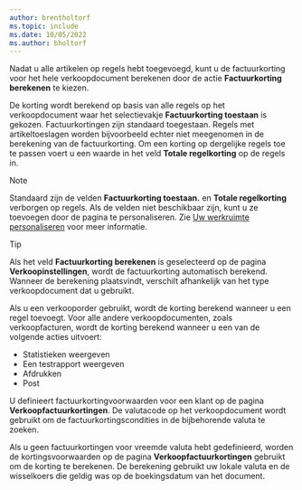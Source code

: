 ```yaml
---
author: brentholtorf
ms.topic: include
ms.date: 10/05/2022
ms.author: bholtorf
---
```

Nadat u alle artikelen op regels hebt toegevoegd, kunt u de factuurkorting voor het hele verkoopdocument berekenen door de actie **Factuurkorting berekenen** te kiezen.

De korting wordt berekend op basis van alle regels op het verkoopdocument waar het selectievakje **Factuurkorting toestaan** is gekozen. Factuurkortingen zijn standaard toegestaan. Regels met artikeltoeslagen worden bijvoorbeeld echter niet meegenomen in de berekening van de factuurkorting. Om een korting op dergelijke regels toe te passen voert u een waarde in het veld **Totale regelkorting** op de regels in.  

> [!NOTE]
> Standaard zijn de velden **Factuurkorting toestaan.** en **Totale regelkorting** verborgen op regels. Als de velden niet beschikbaar zijn, kunt u ze toevoegen door de pagina te personaliseren. Zie [Uw werkruimte personaliseren](../ui-personalization-user.md#start-personalizing-by-using-the-personalization-mode) voor meer informatie.

> [!TIP]
> Als het veld **Factuurkorting berekenen** is geselecteerd op de pagina **Verkoopinstellingen**, wordt de factuurkorting automatisch berekend. Wanneer de berekening plaatsvindt, verschilt afhankelijk van het type verkoopdocument dat u gebruikt.
>
> Als u een verkooporder gebruikt, wordt de korting berekend wanneer u een regel toevoegt. Voor alle andere verkoopdocumenten, zoals verkoopfacturen, wordt de korting berekend wanneer u een van de volgende acties uitvoert:
>
> * Statistieken weergeven
> * Een testrapport weergeven
> * Afdrukken
> * Post

U definieert factuurkortingvoorwaarden voor een klant op de pagina **Verkoopfactuurkortingen**. De valutacode op het verkoopdocument wordt gebruikt om de factuurkortingscondities in de bijbehorende valuta te zoeken.

Als u geen factuurkortingen voor vreemde valuta hebt gedefinieerd, worden de kortingsvoorwaarden op de pagina **Verkoopfactuurkortingen** gebruikt om de korting te berekenen. De berekening gebruikt uw lokale valuta en de wisselkoers die geldig was op de boekingsdatum van het document.
